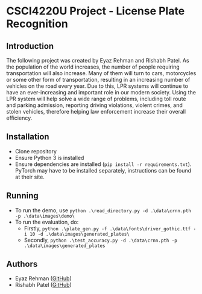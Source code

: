 # CSCI4220U Project - License Plate Recognition
## Introduction
The following project was created by Eyaz Rehman and Rishabh Patel. 
As the population of the world increases, the number of people requiring transportation will also increase. 
Many of them will turn to cars, motorcycles or some other form of transportation, resulting in an increasing number of vehicles on the road every year. 
Due to this, LPR systems will continue to have an ever-increasing and important role in our modern society. 
Using the LPR system will help solve a wide range of problems, including toll route and parking admission, reporting driving violations, violent crimes, and stolen vehicles, therefore helping law enforcement increase their overall efficiency.

## Installation
- Clone repository
- Ensure Python 3 is installed
- Ensure dependencies are installed (`pip install -r requirements.txt`). PyTorch may have to be installed separately, instructions can be found at their site.

## Running
- To run the demo, use `python .\read_directory.py -d .\data\crnn.pth -p .\data\images\demo\`
- To run the evaluation, do:
    - Firstly, `python .\plate_gen.py -f .\data\fonts\driver_gothic.ttf -i 10 -d .\data\images\generated_plates\`
    - Secondly, `python .\test_accuracy.py -d .\data\crnn.pth -p .\data\images\generated_plates`

## Authors
- Eyaz Rehman ([GitHub](http://github.com/Imposter))
- Rishabh Patel ([GitHub](http://github.com/rpatel97))
